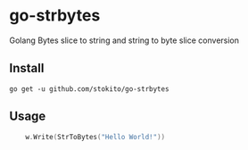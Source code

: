 # go-strbytes
Golang Bytes slice to string and string to byte slice conversion

## Install

    go get -u github.com/stokito/go-strbytes

## Usage

```go
	w.Write(StrToBytes("Hello World!"))
```
